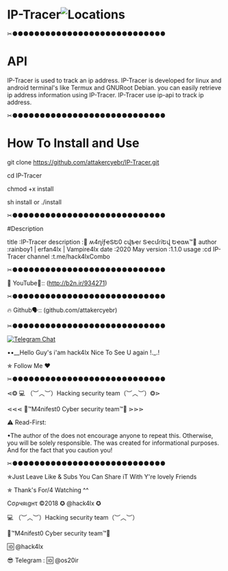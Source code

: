 # IP-Tracer![Locations](https://github.com/attakercyebr/haxk4lx_toolkit/blob/master/levlogo.png) 

✂●●●●●●●●●●●●●●●●●●●●●●●●●●●●

# API 

IP-Tracer is used to track an ip address.
IP-Tracer is developed for linux and android terminal's like Termux and GNURoot Debian.
you can easily retrieve ip address information using IP-Tracer. 
IP-Tracer use ip-api to track ip address.

✂●●●●●●●●●●●●●●●●●●●●●●●●●●●●

# How To Install and Use

git clone https://github.com/attakercyebr/IP-Tracer.git

cd IP-Tracer

chmod +x install

sh install or ./install

✂●●●●●●●●●●●●●●●●●●●●●●●●●●●●

#Description

 title           :IP-Tracer
 description     :👊 ʍ4ղíƒҽՏԵ0 ϲվҍҽɾ ՏҽϲմɾíԵվ Եҽɑʍ™💪
 author          :rainboy1 | erfan4lx | Vampire4lx
 date            :2020 May
 version         :1.1.0
 usage           :cd IP-Tracer
 channel          :t.me/hack4lxCombo

✂●●●●●●●●●●●●●●●●●●●●●●●●●●●●

🦠 YouTube👣:: (http://b2n.ir/934271)

✂●●●●●●●●●●●●●●●●●●●●●●●●●●●●

🔥 Github🗣:: (github.com/attakercyebr)

✂●●●●●●●●●●●●●●●●●●●●●●●●●●●●

[![Telegram Chat](https://img.shields.io/badge/chat%20on-Telegram-blue.svg)](https://t.me/hack4lx)

••__Hello Guy's i'am hack4lx Nice To See U again !._.!

✯ Follow Me ♥

✂●●●●●●●●●●●●●●●●●●●●●●●●●●●●

⋖❂ 💻 （︶︿︶）Hacking security team（︶︿︶）❂⋗

⋖⋖⋖ 💢™M4nifest0 Cyber security team™💢 ⋗⋗⋗

⚠️ Read-First:

•The author of the does not encourage anyone to repeat this. Otherwise, you will be solely responsible. The was created for informational purposes. And for the fact that you caution you!

✂●●●●●●●●●●●●●●●●●●●●●●●●●●●●

✯Just Leave Like & Subs You Can Share iT With Y're lovely Friends

✯ Thank's For/4 Watching ^^

Cσρчяιgнτ ©2018 ✪ @hack4lx ✪

💻 （︶︿︶）Hacking security team（︶︿︶）

💢™M4nifest0 Cyber security team™💢

🆔 @hack4lx

😎 Telegram : 🆔 @os20ir
